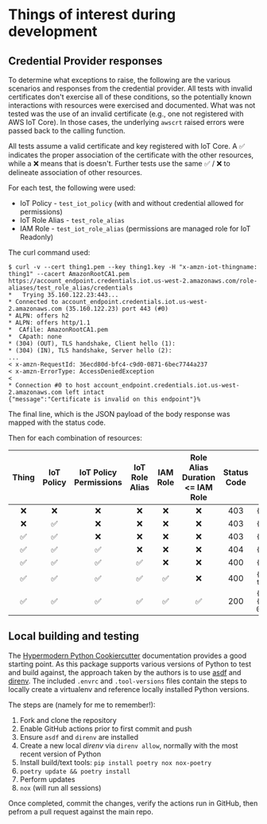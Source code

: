 # Things of interest during development

## Credential Provider responses

To determine what exceptions to raise, the following are the various scenarios and responses from the credential provider. All tests with invalid certificates don't exercise all of these conditions, so the potentially known interactions with resources were exercised and documented. What was not tested was the use of an invalid certificate (e.g., one not registered with AWS IoT Core). In those cases, the underlying `awscrt` raised errors were passed back to the calling function.

All tests assume a valid certificate and key registered with IoT Core. A ✅ indicates the proper association of the certificate with the other resources, while a ❌ means that is doesn't. Further tests use the same ✅ / ❌ to delineate association of other resources.

For each test, the following were used:

- IoT Policy - `test_iot_policy` (with and without credential allowed for permissions)
- IoT Role Alias - `test_role_alias`
- IAM Role - `test_iot_role_alias` (permissions are managed role for IoT Readonly)

The curl command used:

```shell
$ curl -v --cert thing1.pem --key thing1.key -H "x-amzn-iot-thingname: thing1" --cacert AmazonRootCA1.pem https://account_endpoint.credentials.iot.us-west-2.amazonaws.com/role-aliases/test_role_alias/credentials
*   Trying 35.160.122.23:443...
* Connected to account_endpoint.credentials.iot.us-west-2.amazonaws.com (35.160.122.23) port 443 (#0)
* ALPN: offers h2
* ALPN: offers http/1.1
*  CAfile: AmazonRootCA1.pem
*  CApath: none
* (304) (OUT), TLS handshake, Client hello (1):
* (304) (IN), TLS handshake, Server hello (2):
...
< x-amzn-RequestId: 36ecd80d-bfc4-c9d0-0871-6bec7744a237
< x-amzn-ErrorType: AccessDeniedException
<
* Connection #0 to host account_endpoint.credentials.iot.us-west-2.amazonaws.com left intact
{"message":"Certificate is invalid on this endpoint"}%
```

The final line, which is the JSON payload of the body response was mapped with the status code.

Then for each combination of resources:

| Thing | IoT Policy | IoT Policy Permissions | IoT Role Alias | IAM Role | Role Alias Duration <= IAM Role | Status Code | Response Body                                                                                                                 |
| :---: | :--------: | :--------------------: | :------------: | :------: | :-----------------------------: | :---------: | ----------------------------------------------------------------------------------------------------------------------------- |
|  ❌   |     ❌     |           ❌           |       ❌       |    ❌    |               ❌                |     403     | `{"message":"Invalid thing name passed"}`                                                                                     |
|  ❌   |     ✅     |           ❌           |       ❌       |    ❌    |               ❌                |     403     | `{"message":"Invalid thing name passed"}`                                                                                     |
|  ✅   |     ✅     |           ❌           |       ❌       |    ❌    |               ❌                |     403     | `{"message":"Access Denied"}`                                                                                                 |
|  ✅   |     ✅     |           ✅           |       ❌       |    ❌    |               ❌                |     404     | `{"message":"Role alias does not exist"}`                                                                                     |
|  ✅   |     ✅     |           ✅           |       ✅       |    ❌    |               ❌                |     400     | `{"message":"Unable to assume the role, or the role to assume does not exist"}`                                               |
|  ✅   |     ✅     |           ✅           |       ✅       |    ✅    |               ❌                |     400     | `{"message":"The requested CredentialDurationSeconds exceeds the MaxSessionDuration set for the role"}`                       |
|  ✅   |     ✅     |           ✅           |       ✅       |    ✅    |               ✅                |     200     | `{"credentials":{"accessKeyId":"A..4","secretAccessKey":"0..h","sessionToken":"I..Q==","expiration":"2023-02-06T05:54:46Z"}}` |

## Local building and testing

The [Hypermodern Python Cookiercutter](https://cookiecutter-hypermodern-python.readthedocs.io/en/2022.6.3.post1/) documentation provides a good starting point. As this package supports various versions of Python to test and build against, the approach taken by the authors is to use [asdf](https://asdf-vm.com/) and [direnv](https://direnv.net/). The included `.envrc` and `.tool-versions` files contain the steps to locally create a virtualenv and reference locally installed Python versions.

The steps are (namely for me to remember!):

1. Fork and clone the repository
2. Enable GitHub actions prior to first commit and push
3. Ensure `asdf` and `direnv` are installed
4. Create a new local _direnv_ via `direnv allow`, normally with the most recent version of Python
5. Install build/text tools: `pip install poetry nox nox-poetry`
6. `poetry update && poetry install`
7. Perform updates
8. `nox` (will run all sessions)

Once completed, commit the changes, verify the actions run in GitHub, then pefrom a pull request against the main repo.
